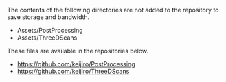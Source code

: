 The contents of the following directories are not added to the repository to
save storage and bandwidth.

- Assets/PostProcessing
- Assets/ThreeDScans

These files are available in the repositories below.

- https://github.com/keijiro/PostProcessing
- https://github.com/keijiro/ThreeDScans
